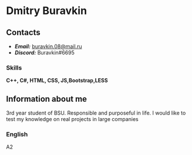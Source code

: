 # Dmitry Buravkin

## Contacts

+ _**Email:**_ buravkin.08@mail.ru
+ _**Discord:**_ Buravkin#6695

### Skills

**C++, C#, HTML, CSS, JS,Bootstrap,LESS**

## Information about me

3rd year student of BSU. Responsible and purposeful in life.
I would like to test my knowledge on real projects in large companies

### English
A2

